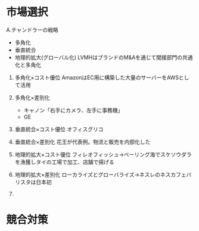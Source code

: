# 市場選択
A.チャンドラーの戦略
- 多角化
- 垂直統合
- 地理的拡大(グローバル化)
LVMHはブランドのM&Aを通じて間接部門の共通化と多角化

1. 多角化×コスト優位
   AmazonはEC用に構築した大量のサーバーをAWSとして活用
3. 多角化×差別化
   - キャノン「右手にカメラ、左手に事務機」
   - GE
5. 垂直統合×コスト優位
   オフィスグリコ
7. 垂直統合×差別化
   花王が代表例。物流と販売を内部化した
9. 地理的拡大×コスト優位
   フィレオフィッシュ→ベーリング海でスケソウダラを漁獲しタイの工場で加工、店舗で揚げる
11. 地理的拡大×差別化
   ローカライズとグローバライズ→ネスレのネスカフェバリスタは日本初

13. 
# 競合対策
